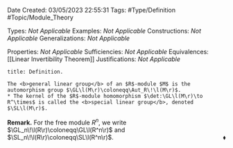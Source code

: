 <div class="topSpace"></div>

Date Created: 03/05/2023 22:55:31
Tags: #Type/Definition #Topic/Module_Theory

Types: <i>Not Applicable</i>
Examples: <i>Not Applicable</i>
Constructions: <i>Not Applicable</i>
Generalizations: <i>Not Applicable</i>

Properties: <i>Not Applicable</i>
Sufficiencies: <i>Not Applicable</i>
Equivalences: [[Linear Invertibility Theorem]]
Justifications: <i>Not Applicable</i>

``` ad-Definition
title: Definition.

The <b>general linear group</b> of an $R$-module $M$ is the automorphism group $\GL\l(M\r)\coloneqq\Aut_R\!\l(M\r)$.
* The kernel of the $R$-module homomorphism $\det:\GL\l(M\r)\to R^\times$ is called the <b>special linear group</b>, denoted $\SL\l(M\r)$.

```

<b>Remark.</b> For the free module $R^n$, we write $\GL_n\!\l(R\r)\coloneqq\GL\l(R^n\r)$ and $\SL_n\!\l(R\r)\coloneqq\SL\l(R^n\r)$.<span style="float:right;">$\blacklozenge$</span>
